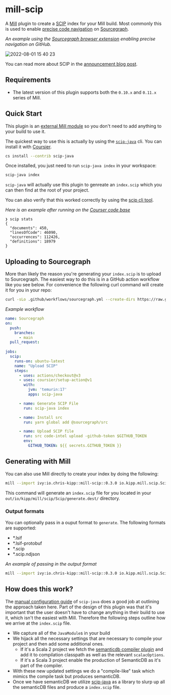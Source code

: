 # mill-scip

A [Mill](https://com-lihaoyi.github.io/mill/mill/Intro_to_Mill.html) plugin to
create a [SCIP](https://github.com/sourcegraph/scip/blob/main/scip.proto) index
for your Mill build. Most commonly this is used to enable [precise code
navigation](https://docs.sourcegraph.com/code_intelligence/explanations/precise_code_intelligence)
on [Sourcegraph](https://sourcegraph.com/).

_An example using the [Sourcegraph browser
extension](https://docs.sourcegraph.com/integration/browser_extension) enabling
precise navigation on GitHub._

![2022-08-01 15 40 23](https://user-images.githubusercontent.com/13974112/182163135-57e504b2-7b29-42d6-8588-3da6b71b8bba.gif)

You can read more about SCIP in the [announcement blog
post](https://about.sourcegraph.com/blog/announcing-scip).

## Requirements

- The latest version of this plugin supports both the `0.10.x` and `0.11.x`
series of Mill.

## Quick Start

This plugin is an [external Mill
module](https://com-lihaoyi.github.io/mill/mill/Modules.html#_external_modules)
so you don't need to add anything to your build to use it.

The quickest way to use this is actually by using the
[`scip-java`](https://sourcegraph.github.io/scip-java/) cli. You can install it
with [Coursier](https://get-coursier.io/docs/cli-installation).

```sh
cs install --contrib scip-java
```

Once installed, you just need to run `scip-java index` in your workspace:

```sh
scip-java index
```

`scip-java` will actually use this plugin to genreate an `index.scip` which you
can then find at the root of your project.

You can also verify that this worked correctly by using the [scip cli
tool](https://github.com/sourcegraph/scip).

_Here is an example after running on the [Courser code base](https://github.com/coursier/coursier)_
```
❯ scip stats
{
  "documents": 450,
  "linesOfCode": 46090,
  "occurrences": 112426,
  "definitions": 18979
}
```

## Uploading to Sourcegraph

More than likely the reason you're generating your `index.scip` is to upload to
Sourcegraph. The easiest way to do this is in a GitHub action workflow like you
see below. For convenience the following curl command will create it for you in
your repo:

```sh
curl -sLo .github/workflows/sourcegraph.yml --create-dirs https://raw.githubusercontent.com/ckipp01/mill-scip/main/.github/workflows/sourcegraph.yml
```

_Example workflow_
```yml
name: Sourcegraph
on:
  push:
    branches:
      - main
  pull_request:
  
jobs:
  scip:
    runs-on: ubuntu-latest
    name: "Upload SCIP"
    steps:
      - uses: actions/checkout@v3
      - uses: coursier/setup-action@v1
        with:
          jvm: 'temurin:17'
          apps: scip-java

      - name: Generate SCIP File
        run: scip-java index

      - name: Install src
        run: yarn global add @sourcegraph/src

      - name: Upload SCIP file
        run: src code-intel upload -github-token $GITHUB_TOKEN
        env:
          GITHUB_TOKEN: ${{ secrets.GITHUB_TOKEN }}
```

## Generating with Mill

You can also use Mill directly to create your index by doing the following:

```sh
mill --import ivy:io.chris-kipp::mill-scip::0.3.0 io.kipp.mill.scip.Scip/generate
```

This command will generate an `index.scip` file for you located in your
`out/io/kipp/mill/scip/Scip/generate.dest/` directory.

### Output formats

You can optionally pass in a ouput format to `generate`. The following formats
are supported:

- *.lsif
- *.lsif-protobuf
- *.scip
- *.scip.ndjson

_An example of passing in the output format_
```sh 
mill --import ivy:io.chris-kipp::mill-scip::0.3.0 io.kipp.mill.scip.Scip/generate --output dump.lsif
```

## How does this work?

The [manual configuration
guide](https://sourcegraph.github.io/scip-java/docs/manual-configuration.html)
of `scip-java` does a good job at outlining the approach taken here. Part of the
design of this plugin was that it's important that the user doesn't have to
change anything in their build to use it, which isn't the easiest with Mill.
Therefore the following steps outline how we arrive at the `index.scip` file.

- We capture all of the `JavaModule`s in your build
- We hijack all the necessary settings that are necessary to compile your
    project and then add some additional ones.
    - If it's a Scala 2 project we fetch the [semanticdb compiler
        plugin](https://scalameta.org/docs/semanticdb/guide.html#scalac-compiler-plugin)
        and add it to compilation classpath as well as the relevant
        `scalacOptions`.
    - If it's a Scala 3 project enable the production of SemanticDB as it's part
        of the compiler.
- With these new updated settings we do a "compile-like" task which mimics the
    compile task but produces semanticDB.
- Once we have semanticDB we utilize
  [scip-java](https://sourcegraph.github.io/scip-java/) as a library to slurp up
  all the semanticDB files and produce a `index.scip` file.
